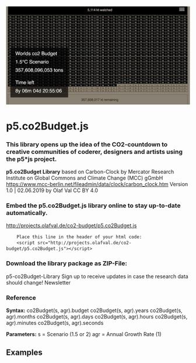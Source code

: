 ![co2-countdown](co2-countdown.jpg)

# p5.co2Budget.js
### This library opens up the idea of the CO2-countdown to creative communities of coderer, designers and artists using the p5*js project.

**p5.co2Budget Library**
based on Carbon-Clock
by Mercator Research Institute on Global Commons and Climate Change (MCC) gGmbH
https://www.mcc-berlin.net/fileadmin/data/clock/carbon_clock.htm
Version 1.0 | 02.06.2019
by Olaf Val
CC BY 4.0 

### Embed the p5.co2Budget.js library online to stay up-to-date automatically.
http://projects.olafval.de/co2-budget/p5.co2Budget.js

		Place this line in the header of your html code:
		<script src="http://projects.olafval.de/co2-budget/p5.co2Budget.js"></script>
	
### Download the library package as ZIP-File:
p5-co2Budget-Library
Sign up to receive updates in case the research data should change!
Newsletter


### Reference

**Syntax:**
co2Budget(s, agr).budget
co2Budget(s, agr).years
co2Budget(s, agr).months
co2Budget(s, agr).days
co2Budget(s, agr).hours
co2Budget(s, agr).minutes
co2Budget(s, agr).seconds

**Parameters:**
s = Scenario (1.5 or 2)
agr = Annual Growth Rate (1)

 

## Examples
